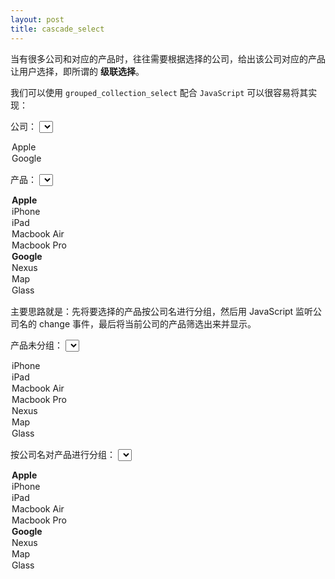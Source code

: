 ```yaml
---
layout: post
title: cascade_select
---
```


当有很多公司和对应的产品时，往往需要根据选择的公司，给出该公司对应的产品让用户选择，即所谓的 **级联选择**。

<!--break-->

我们可以使用 `grouped_collection_select` 配合 `JavaScript` 可以很容易将其实现：


<label for="company">公司：</label>
<select class="select required form-control" id="company_id" name="company[id]">
  <option value="1">Apple</option>
  <option value="2">Google</option>
</select>

<label for="prodcuts">产品：</label>
<select class="grouped_select required form-control" id="product_id" name="company[product_id]">
  <optgroup label="Apple">
    <option value="1">iPhone</option>
    <option value="2">iPad</option>
    <option value="3">Macbook Air</option>
    <option value="4">Macbook Pro</option>
  </optgroup>
  <optgroup label="Google">
    <option value="5">Nexus</option>
    <option value="6">Map</option>
    <option value="7">Glass</option>
  </optgroup>
</select>



主要思路就是：先将要选择的产品按公司名进行分组，然后用 JavaScript 监听公司名的 change 事件，最后将当前公司的产品筛选出来并显示。

<label>产品未分组：</label>
<select class="required form-control">
  <option value="1">iPhone</option>
  <option value="2">iPad</option>
  <option value="3">Macbook Air</option>
  <option value="4">Macbook Pro</option>
  <option value="5">Nexus</option>
  <option value="6">Map</option>
  <option value="7">Glass</option>
</select>

<label>按公司名对产品进行分组：</label>
<select class="grouped_select required form-control">
  <optgroup label="Apple">
    <option value="1">iPhone</option>
    <option value="2">iPad</option>
    <option value="3">Macbook Air</option>
    <option value="4">Macbook Pro</option>
  </optgroup>
  <optgroup label="Google">
    <option value="5">Nexus</option>
    <option value="6">Map</option>
    <option value="7">Glass</option>
  </optgroup>
</select>
